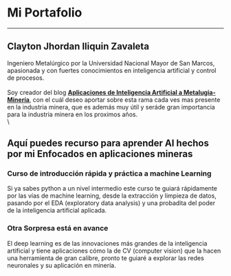 # Mi Portafolio
-----
## Clayton Jhordan Iliquin Zavaleta

Ingeniero Metalúrgico por la Universidad Nacional Mayor de San Marcos, apasionada y con
fuertes conocimientos en inteligencia artificial y control de procesos.
\
\
Soy creador del blog [**Aplicaciones de Inteligencia Artificial a Metalugia-Minería**](https://metalurg-ia.blogspot.com/), con el cuál deseo aportar sobre esta rama cada ves mas presente en la industria minera, que es además muy útil y seráde gran importancia para la industria minera en los proximos años.
\
\
## Aquí puedes recurso para aprender AI hechos por mi Enfocados en aplicaciones mineras

### Curso de introducción rápida y práctica a machine Learning

Si ya sabes python a un nivel intermedio este curso te guiará rápidamente por las vías de machine learning, desde la extracción y limpieza de datos, pasando por el EDA (exploratory data analysis) y una probadita del poder de la inteligencia artificial aplicada.

### Otra Sorpresa está en avance

El deep learning es de las innovaciones más grandes de la inteligencia artificial y tiene aplicaciones cómo la de CV (computer vision) que la hacen una herramienta de gran calibre, pronto te guiaré a explorar las redes neuronales y su aplicación en minería. 


